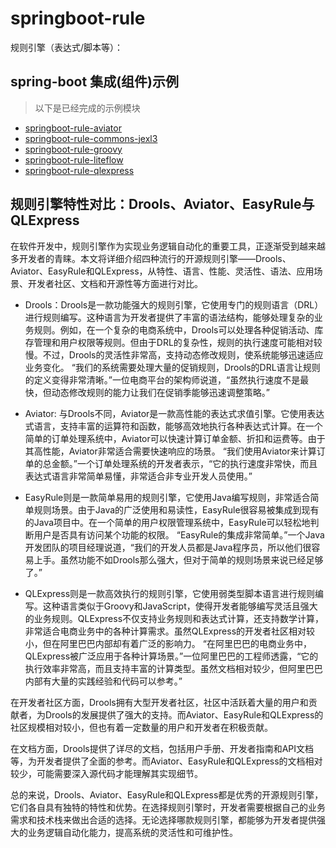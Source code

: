 # springboot-rule


规则引擎（表达式/脚本等）：


## spring-boot 集成(组件)示例

> 以下是已经完成的示例模块

- [springboot-rule-aviator](./springboot-rule-aviator)
- [springboot-rule-commons-jexl3](./springboot-rule-commons-jexl3)
- [springboot-rule-groovy](./springboot-rule-groovy)
- [springboot-rule-liteflow](./springboot-rule-liteflow)
- [springboot-rule-qlexpress](./springboot-rule-qlexpress)


## 规则引擎特性对比：Drools、Aviator、EasyRule与QLExpress

在软件开发中，规则引擎作为实现业务逻辑自动化的重要工具，正逐渐受到越来越多开发者的青睐。本文将详细介绍四种流行的开源规则引擎——Drools、Aviator、EasyRule和QLExpress，从特性、语言、性能、灵活性、语法、应用场景、开发者社区、文档和开源性等方面进行对比。

- Drools：Drools是一款功能强大的规则引擎，它使用专门的规则语言（DRL）进行规则编写。这种语言为开发者提供了丰富的语法结构，能够处理复杂的业务规则。例如，在一个复杂的电商系统中，Drools可以处理各种促销活动、库存管理和用户权限等规则。但由于DRL的复杂性，规则的执行速度可能相对较慢。不过，Drools的灵活性非常高，支持动态修改规则，使系统能够迅速适应业务变化。
“我们的系统需要处理大量的促销规则，Drools的DRL语言让规则的定义变得非常清晰。”一位电商平台的架构师说道，“虽然执行速度不是最快，但动态修改规则的能力让我们在促销季能够迅速调整策略。”

- Aviator: 与Drools不同，Aviator是一款高性能的表达式求值引擎。它使用表达式语言，支持丰富的运算符和函数，能够高效地执行各种表达式计算。在一个简单的订单处理系统中，Aviator可以快速计算订单金额、折扣和运费等。由于其高性能，Aviator非常适合需要快速响应的场景。
“我们使用Aviator来计算订单的总金额。”一个订单处理系统的开发者表示，“它的执行速度非常快，而且表达式语言非常简单易懂，非常适合非专业开发人员使用。”

- EasyRule则是一款简单易用的规则引擎，它使用Java编写规则，非常适合简单规则场景。由于Java的广泛使用和易读性，EasyRule很容易被集成到现有的Java项目中。在一个简单的用户权限管理系统中，EasyRule可以轻松地判断用户是否具有访问某个功能的权限。
“EasyRule的集成非常简单。”一个Java开发团队的项目经理说道，“我们的开发人员都是Java程序员，所以他们很容易上手。虽然功能不如Drools那么强大，但对于简单的规则场景来说已经足够了。”

- QLExpress则是一款高效执行的规则引擎，它使用弱类型脚本语言进行规则编写。这种语言类似于Groovy和JavaScript，使得开发者能够编写灵活且强大的业务规则。QLExpress不仅支持业务规则和表达式计算，还支持数学计算，非常适合电商业务中的各种计算需求。虽然QLExpress的开发者社区相对较小，但在阿里巴巴内部却有着广泛的影响力。
“在阿里巴巴的电商业务中，QLExpress被广泛应用于各种计算场景。”一位阿里巴巴的工程师透露，“它的执行效率非常高，而且支持丰富的计算类型。虽然文档相对较少，但阿里巴巴内部有大量的实践经验和代码可以参考。”

在开发者社区方面，Drools拥有大型开发者社区，社区中活跃着大量的用户和贡献者，为Drools的发展提供了强大的支持。而Aviator、EasyRule和QLExpress的社区规模相对较小，但也有着一定数量的用户和开发者在积极贡献。

在文档方面，Drools提供了详尽的文档，包括用户手册、开发者指南和API文档等，为开发者提供了全面的参考。而Aviator、EasyRule和QLExpress的文档相对较少，可能需要深入源代码才能理解其实现细节。

总的来说，Drools、Aviator、EasyRule和QLExpress都是优秀的开源规则引擎，它们各自具有独特的特性和优势。在选择规则引擎时，开发者需要根据自己的业务需求和技术栈来做出合适的选择。无论选择哪款规则引擎，都能够为开发者提供强大的业务逻辑自动化能力，提高系统的灵活性和可维护性。

